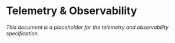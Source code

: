 # Telemetry & Observability

*This document is a placeholder for the telemetry and observability specification.*

